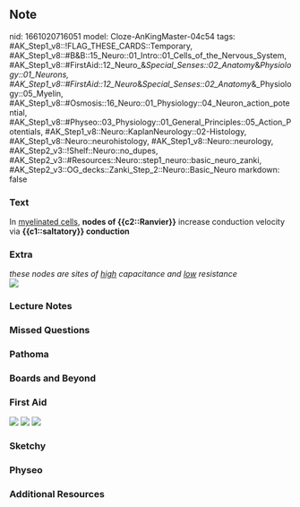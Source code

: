 ## Note
nid: 1661020716051
model: Cloze-AnKingMaster-04c54
tags: #AK_Step1_v8::!FLAG_THESE_CARDS::Temporary, #AK_Step1_v8::#B&B::15_Neuro::01_Intro::01_Cells_of_the_Nervous_System, #AK_Step1_v8::#FirstAid::12_Neuro_&_Special_Senses::02_Anatomy_&_Physiology::01_Neurons, #AK_Step1_v8::#FirstAid::12_Neuro_&_Special_Senses::02_Anatomy_&_Physiology::05_Myelin, #AK_Step1_v8::#Osmosis::16_Neuro::01_Physiology::04_Neuron_action_potential, #AK_Step1_v8::#Physeo::03_Physiology::01_General_Principles::05_Action_Potentials, #AK_Step1_v8::Neuro::KaplanNeurology::02-Histology, #AK_Step1_v8::Neuro::neurohistology, #AK_Step1_v8::Neuro::neurology, #AK_Step2_v3::!Shelf::Neuro::no_dupes, #AK_Step2_v3::#Resources::Neuro::step1_neuro::basic_neuro_zanki, #AK_Step2_v3::OG_decks::Zanki_Step_2::Neuro::Basic_Neuro
markdown: false

### Text
<div>
  In <u>myelinated cells</u>, <b>nodes of {{c2::Ranvier}}</b>
  increase conduction velocity via <b>{{c1::saltatory}}
  conduction</b>
</div>

### Extra
<div>
  <i>these nodes are sites of <u>high</u> capacitance and
  <u>low</u> resistance</i>
</div><img src="paste-249112398135453.jpg">

### Lecture Notes


### Missed Questions


### Pathoma


### Boards and Beyond


### First Aid
<img src="tmpklvUs_.png"> <img src="tmpSlDXY3.png"> <img src= 
"tmpYjvCIi.png">

### Sketchy


### Physeo


### Additional Resources

